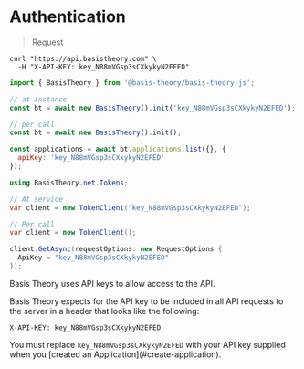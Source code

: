 # Authentication

> Request

```shell
curl "https://api.basistheory.com" \
  -H "X-API-KEY: key_N88mVGsp3sCXkykyN2EFED"
```

```javascript
import { BasisTheory } from '@basis-theory/basis-theory-js';

// at instance
const bt = await new BasisTheory().init('key_N88mVGsp3sCXkykyN2EFED');

// per call
const bt = await new BasisTheory().init();

const applications = await bt.applications.list({}, {
  apiKey: 'key_N88mVGsp3sCXkykyN2EFED'
});
```

```csharp
using BasisTheory.net.Tokens;

// At service
var client = new TokenClient("key_N88mVGsp3sCXkykyN2EFED");

// Per call
var client = new TokenClient();

client.GetAsync(requestOptions: new RequestOptions {
  ApiKey = "key_N88mVGsp3sCXkykyN2EFED"
});
```

Basis Theory uses API keys to allow access to the API.

Basis Theory expects for the API key to be included in all API requests to the server in a header that looks like the following:

`X-API-KEY: key_N88mVGsp3sCXkykyN2EFED`

<aside class="notice">
  <span>You must replace <code>key_N88mVGsp3sCXkykyN2EFED</code> with your API key supplied when you [created an Application](#create-application).</span>
</aside>
